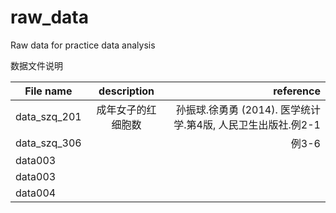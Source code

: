 # raw_data
Raw data for practice data analysis 


数据文件说明

| File name| description|reference|
| ------------- |:-------------:| -------------:| 
| data_szq_201|成年女子的红细胞数| 孙振球.徐勇勇 (2014). 医学统计学.第4版, 人民卫生出版社.例2-1|
| data_szq_306|       |   例3-6|
| data003|       |  
| data003|       |   
| data004|    |   


	
